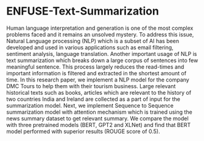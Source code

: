 # ENFUSE-Text-Summarization

Human language interpretation and generation is one of the most complex problems faced and it remains an unsolved mystery. To address this issue, Natural Language processing (NLP) which is a subset of AI has been developed and used in various applications such as email filtering, sentiment analysis, language translation. Another important usage of NLP is text summarization which breaks down a large corpus of sentences into few meaningful sentence. This process largely reduces the read-times and important information is filtered and extracted in the shortest amount of time. In this research paper, we implement a NLP model for the company DMC Tours to help them with their tourism business. Large relevant historical texts such as books, articles which are relevant to the history of two countries India and Ireland are collected as a part of input for the summarization model. Next, we implement Sequence to Sequence summarization model with attention mechanism which is trained using the news summary dataset to get relevant summary. We compare the model with three pretrained models (BERT, GPT2 and XLNet) and find that BERT model performed with superior results (ROUGE score of 0.5).
